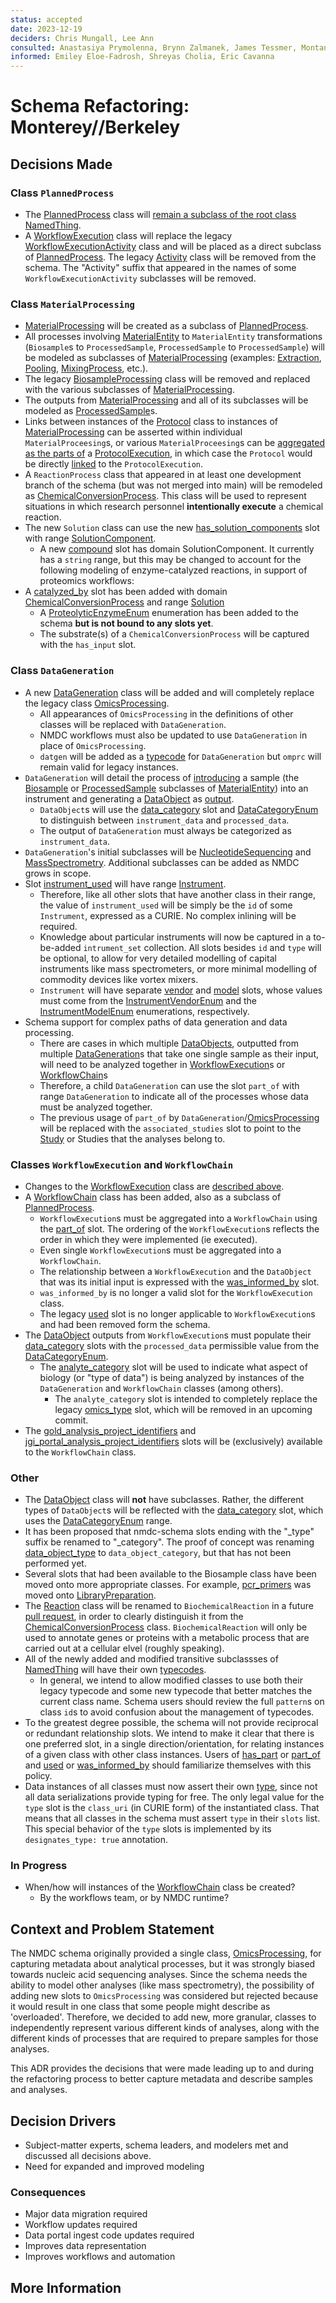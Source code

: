 ```yaml
---
status: accepted 
date: 2023-12-19
deciders: Chris Mungall, Lee Ann 
consulted: Anastasiya Prymolenna, Brynn Zalmanek, James Tessmer, Montana Smith, Sam Purvine, Yuri Corilo, Michael Thorton, Alicia Clum, Mark Miller    
informed: Emiley Eloe-Fadrosh, Shreyas Cholia, Eric Cavanna 
---
```

# Schema Refactoring: Monterey//Berkeley

## Decisions Made

### Class `PlannedProcess`
* The [PlannedProcess](https://microbiomedata.github.io/nmdc-schema/PlannedProcess/) class will [remain a subclass of the root class NamedThing](https://microbiomedata.github.io/nmdc-schema/NamedThing/).
* A [WorkflowExecution](https://microbiomedata.github.io/berkeley-schema-fy24/WorkflowExecution/) <a name="workflow_modelling_changes">class will replace the legacy</a> [WorkflowExecutionActivity](https://microbiomedata.github.io/nmdc-schema/WorkflowExecutionActivity/) class and will be placed as a direct subclass of [PlannedProcess](https://microbiomedata.github.io/nmdc-schema/PlannedProcess/). The legacy [Activity](https://microbiomedata.github.io/nmdc-schema/Activity/) class will be removed from the schema. The "Activity" suffix that appeared in the names of some `WorkflowExecutionActivity` subclasses will be removed.

### Class `MaterialProcessing`
* [MaterialProcessing](https://microbiomedata.github.io/berkeley-schema-fy24/MaterialProcessing/) will be created as a subclass of [PlannedProcess](https://microbiomedata.github.io/nmdc-schema/PlannedProcess/).
* All processes involving [MaterialEntity](https://microbiomedata.github.io/nmdc-schema/MaterialEntity/) to `MaterialEntity` transformations (`Biosample`s to `ProcessedSample`, `ProcessedSample` to `ProcessedSample`) will be modeled as subclasses of [MaterialProcessing](https://microbiomedata.github.io/berkeley-schema-fy24/MaterialProcessing/) (examples: [Extraction](https://microbiomedata.github.io/berkeley-schema-fy24/Extraction/), [Pooling](https://microbiomedata.github.io/berkeley-schema-fy24/Pooling/), [MixingProcess](https://microbiomedata.github.io/berkeley-schema-fy24/MixingProcess/), etc.). 
* The legacy [BiosampleProcessing](https://microbiomedata.github.io/nmdc-schema/BiosampleProcessing/) class will be removed and replaced with the various subclasses of [MaterialProcessing](https://microbiomedata.github.io/berkeley-schema-fy24/MaterialProcessing/).
* The outputs from [MaterialProcessing](https://microbiomedata.github.io/berkeley-schema-fy24/MaterialProcessing/) and all of its subclasses will be modeled as [ProcessedSample](https://microbiomedata.github.io/berkeley-schema-fy24/ProcessedSample/)s.
* Links between instances of the [Protocol](https://microbiomedata.github.io/nmdc-schema/Protocol/) class to instances of [MaterialProcessing](https://microbiomedata.github.io/berkeley-schema-fy24/MaterialProcessing/) can be asserted within individual `MaterialProceesing`s, or various `MaterialProceesing`s can be [aggregated as the parts of](https://microbiomedata.github.io/berkeley-schema-fy24/ProtocolExecution/) a [ProtocolExecution](https://microbiomedata.github.io/berkeley-schema-fy24/ProtocolExecution/), in which case the `Protocol` would be directly [linked](https://microbiomedata.github.io/berkeley-schema-fy24/protocol_link/) to the `ProtocolExecution`.
* A `ReactionProcess` class that appeared in at least one development branch of the schema (but was not merged into main) will be remodeled as [ChemicalConversionProcess](https://microbiomedata.github.io/berkeley-schema-fy24/ChemicalConversionProcess/). This class will be used to represent situations in which research personnel **intentionally execute** a chemical reaction.
* The new `Solution` class can use the new [has_solution_components](https://microbiomedata.github.io/berkeley-schema-fy24/has_solution_components/) slot with range [SolutionComponent](https://microbiomedata.github.io/berkeley-schema-fy24/SolutionComponent/).
  * A new [compound](https://microbiomedata.github.io/berkeley-schema-fy24/compound/) slot has domain SolutionComponent. It currently has a `string` range, but this may be changed to account for the following modeling of enzyme-catalyzed reactions, in support of proteomics workflows:
* A [catalyzed_by](https://microbiomedata.github.io/berkeley-schema-fy24/catalyzed_by/) slot has been added with domain [ChemicalConversionProcess](https://microbiomedata.github.io/berkeley-schema-fy24/ChemicalConversionProcess/) and range [Solution](https://microbiomedata.github.io/berkeley-schema-fy24/Solution/)
  * A [ProteolyticEnzymeEnum](https://microbiomedata.github.io/berkeley-schema-fy24/ProteolyticEnzymeEnum/) enumeration has been added to the schema **but is not bound to any slots yet**.
  * The substrate(s) of a `ChemicalConversionProcess` will be captured with the `has_input` slot.


### Class `DataGeneration`
* A new [DataGeneration](https://microbiomedata.github.io/berkeley-schema-fy24/DataGeneration/) class will be added and will completely replace the legacy class [OmicsProcessing](https://microbiomedata.github.io/nmdc-schema/OmicsProcessing/).
  * All appearances of `OmicsProcessing` in the definitions of other classes will be replaced with `DataGeneration`.
  * NMDC workflows must also be updated to use `DataGeneration` in place of `OmicsProcessing`.
  * `datgen` will be added as a [typecode](https://api.microbiomedata.org/nmdcschema/typecodes) for `DataGeneration` but `omprc` will remain valid for legacy instances.
* `DataGeneration` will detail the process of [introducing](https://microbiomedata.github.io/nmdc-schema/has_input/) a sample (the [Biosample](https://microbiomedata.github.io/nmdc-schema/Biosample/) or [ProcessedSample](https://microbiomedata.github.io/nmdc-schema/ProcessedSample/) subclasses of [MaterialEntity](https://microbiomedata.github.io/nmdc-schema/MaterialEntity/)) into an instrument and generating a [DataObject](https://microbiomedata.github.io/nmdc-schema/DataObject/) as [output](https://microbiomedata.github.io/nmdc-schema/has_output/).
  * `DataObject`s will use the [data_category](https://microbiomedata.github.io/berkeley-schema-fy24/data_category/) slot and [DataCategoryEnum](https://microbiomedata.github.io/berkeley-schema-fy24/DataCategoryEnum/) to distinguish between `instrument_data` and `processed_data`.
  * The output of `DataGeneration` must always be categorized as `instrument_data`.
* `DataGeneration`'s initial subclasses will be [NucleotideSequencing](https://microbiomedata.github.io/berkeley-schema-fy24/NucleotideSequencing/) and [MassSpectrometry](https://microbiomedata.github.io/berkeley-schema-fy24/MassSpectrometry/). Additional subclasses can be added as NMDC grows in scope.
* Slot [instrument_used](https://microbiomedata.github.io/berkeley-schema-fy24/instrument_used/) will have range [Instrument](https://microbiomedata.github.io/berkeley-schema-fy24/Instrument/).
  * Therefore, like all other slots that have another class in their range, the value of `instrument_used` will be simply be the `id` of some `Instrument`, expressed as a CURIE. No complex inlining will be required.
  * Knowledge about particular instruments will now be captured in a to-be-added `intrument_set` collection. All slots besides `id` and `type` will be optional, to allow for very detailed modelling of capital instruments like mass spectrometers, or more minimal modelling of commodity devices like vortex mixers.
  * `Instrument` will have separate [vendor](https://microbiomedata.github.io/berkeley-schema-fy24/vendor/) and [model](https://microbiomedata.github.io/berkeley-schema-fy24/model/) slots, whose values must come from the [InstrumentVendorEnum](https://microbiomedata.github.io/berkeley-schema-fy24/InstrumentVendorEnum/) and the [InstrumentModelEnum](https://microbiomedata.github.io/berkeley-schema-fy24/InstrumentModelEnum/) enumerations, respectively.
* Schema support for complex paths of data generation and data processing.
  * There are cases in which multiple [DataObjects](https://microbiomedata.github.io/nmdc-schema/DataObject/), outputted from multiple [DataGeneration](https://microbiomedata.github.io/berkeley-schema-fy24/DataGeneration/)s that take one single sample as their input, will need to be analyzed together in [WorkflowExecution](https://microbiomedata.github.io/berkeley-schema-fy24/WorkflowExecution/)s or [WorkflowChain](https://microbiomedata.github.io/berkeley-schema-fy24/WorkflowChain/)s
  * Therefore, a child `DataGeneration` can use the slot `part_of` with  range `DataGeneration` to indicate all of the processes whose data must be analyzed together.
  * The previous usage of `part_of`  by `DataGeneration`/[OmicsProcessing](https://microbiomedata.github.io/nmdc-schema/OmicsProcessing/)  will be replaced with the `associated_studies` slot to point to the [Study](https://microbiomedata.github.io/nmdc-schema/Study/) or Studies that the analyses belong to.

### Classes `WorkflowExecution` and `WorkflowChain`
* Changes to the [WorkflowExecution](https://microbiomedata.github.io/berkeley-schema-fy24/WorkflowExecution/) class are [described above](#workflow_modelling_changes).
* A [WorkflowChain](https://microbiomedata.github.io/berkeley-schema-fy24/WorkflowChain/) class has been added, also as a subclass of [PlannedProcess](https://microbiomedata.github.io/nmdc-schema/PlannedProcess/).
  * `WorkflowExecution`s must be aggregated into a `WorkflowChain` using the [part_of](https://microbiomedata.github.io/berkeley-schema-fy24/part_of/) slot. The ordering of the `WorkflowExecution`s reflects the order in which they were implemented (ie executed).
  * Even single `WorkflowExecution`s must be aggregated into a `WorkflowChain`.
  * The relationship between a `WorkflowExecution` and the `DataObject` that was its initial input is expressed with the [was_informed_by](https://microbiomedata.github.io/berkeley-schema-fy24/was_informed_by/) slot.
  * `was_informed_by` is no longer a valid slot for the `WorkflowExecution` class.
  * The legacy [used](https://microbiomedata.github.io/nmdc-schema/used/) slot is no longer applicable to `WorkflowExecution`s and had been removed form the schema.
* The [DataObject](https://microbiomedata.github.io/berkeley-schema-fy24/DataObject/) outputs from `WorkflowExecution`s must populate their [data_category](https://microbiomedata.github.io/berkeley-schema-fy24/data_category/) slots with the `processed_data` permissible value from the [DataCategoryEnum](https://microbiomedata.github.io/berkeley-schema-fy24/DataCategoryEnum/).
  * The [analyte_category](https://microbiomedata.github.io/berkeley-schema-fy24/analyte_category/) slot will be used to indicate what aspect of biology (or "type of data") is being analyzed by instances of the `DataGeneration` and `WorkflowChain` classes (among others).
    * The `analyte_category` slot is intended to completely replace the legacy [omics_type](https://microbiomedata.github.io/berkeley-schema-fy24/omics_type/) slot, which will be removed in an upcoming commit.
* The [gold_analysis_project_identifiers](https://microbiomedata.github.io/berkeley-schema-fy24/gold_analysis_project_identifiers/) and [jgi_portal_analysis_project_identifiers](https://microbiomedata.github.io/berkeley-schema-fy24/jgi_portal_analysis_project_identifiers/) slots will be (exclusively) available to the `WorkflowChain` class.

### Other
* The [DataObject](https://microbiomedata.github.io/nmdc-schema/DataObject/) class will **not** have subclasses. Rather, the different types of `DataObject`s will be reflected with the  [data_category](https://microbiomedata.github.io/berkeley-schema-fy24/data_category/) slot, which uses the [DataCategoryEnum](https://microbiomedata.github.io/berkeley-schema-fy24/DataCategoryEnum/) range.
* It has been proposed that nmdc-schema slots ending with the "_type" suffix be renamed to "_category". The proof of concept was renaming  [data_object_type](https://microbiomedata.github.io/nmdc-schema/data_object_type/) to `data_object_category`, but that has not been performed yet.
* Several slots that had been available to the Biosample class have been moved onto more appropriate classes. For example, [pcr_primers](https://microbiomedata.github.io/berkeley-schema-fy24/pcr_primers/) was moved onto [LibraryPreparation](https://microbiomedata.github.io/berkeley-schema-fy24/LibraryPreparation/).
* The [Reaction](https://microbiomedata.github.io/nmdc-schema/Reaction/) class will be renamed to `BiochemicalReaction` in a future [pull request](https://github.com/microbiomedata/berkeley-schema-fy24/pull/64), in order to clearly distinguish it from the [ChemicalConversionProcess](https://microbiomedata.github.io/berkeley-schema-fy24/ChemicalConversionProcess/) class. `BiochemicalReaction` will only be used to annotate genes or proteins with a metabolic process that are carried out at a cellular elvel (roughly speaking).
* All of the newly added and modified transitive subclassses of [NamedThing](https://microbiomedata.github.io/nmdc-schema/NamedThing/) will have their own [typecodes](https://api.microbiomedata.org/nmdcschema/typecodes).
  * In general, we intend to allow modified classes to use both their legacy typecode and some new typecode that better matches the current class name. Schema users should review the full `pattern`s on class `id`s to avoid confusion about the management of typecodes.
* To the greatest degree possible, the schema will not provide reciprocal or redundant relationship slots. We intend to make it clear that there is one preferred slot, in a single direction/orientation, for relating instances of a given class with other class instances. Users of [has_part](https://microbiomedata.github.io/berkeley-schema-fy24/has_part/) or [part_of](https://microbiomedata.github.io/berkeley-schema-fy24/part_of/) and [used](https://microbiomedata.github.io/nmdc-schema/used/) or [was_informed_by](https://microbiomedata.github.io/berkeley-schema-fy24/was_informed_by/) should familiarize themselves with this policy.
* Data instances of all classes must now assert their own [type](https://microbiomedata.github.io/berkeley-schema-fy24/type/), since not all data serializations provide typing for free. The only legal value for the `type` slot is the `class_uri` (in CURIE form) of the instantiated class. That means that all classes in the schema must assert `type` in their `slots` list. This special behavior of the `type` slots is implemented by its `designates_type: true` annotation.


### In Progress
* When/how will instances of the [WorkflowChain](https://microbiomedata.github.io/berkeley-schema-fy24/WorkflowChain/) class be created?
  * By the workflows team, or by NMDC runtime?

## Context and Problem Statement

The NMDC schema originally provided a single class, [OmicsProcessing](https://microbiomedata.github.io/nmdc-schema/OmicsProcessing/), for capturing metadata about analytical processes, but it was strongly biased towards nucleic acid sequencing analyses. Since the schema needs the ability to model other analyses (like mass spectrometry), the possibility of adding new slots to `OmicsProcessing` was considered but rejected because it would result in one class that some people might describe as 'overloaded'. Therefore, we decided to add new, more granular, classes to independently represent various different kinds of analyses, along with the different kinds of processes that are required to prepare samples for those analyses.

This ADR provides the decisions that were made leading up to and during the refactoring process to better capture metadata and describe samples and analyses.

## Decision Drivers

* Subject-matter experts, schema leaders, and modelers met and discussed all decisions above. 
* Need for expanded and improved modeling

### Consequences

* Major data migration required
* Workflow updates required
* Data portal ingest code updates required
* Improves data representation
* Improves workflows and automation

## More Information

